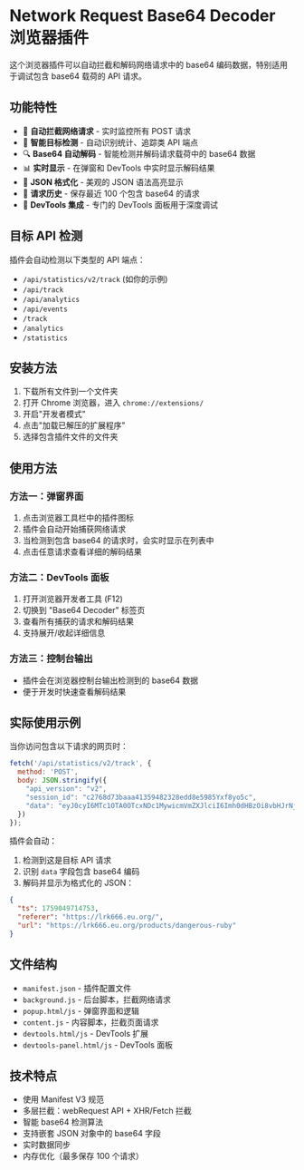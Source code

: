 # Network Request Base64 Decoder 浏览器插件

这个浏览器插件可以自动拦截和解码网络请求中的 base64 编码数据，特别适用于调试包含 base64 载荷的 API 请求。

## 功能特性

- 🚀 **自动拦截网络请求** - 实时监控所有 POST 请求
- 🎯 **智能目标检测** - 自动识别统计、追踪类 API 端点
- 🔍 **Base64 自动解码** - 智能检测并解码请求载荷中的 base64 数据
- 📊 **实时显示** - 在弹窗和 DevTools 中实时显示解码结果
- 🎨 **JSON 格式化** - 美观的 JSON 语法高亮显示
- 💾 **请求历史** - 保存最近 100 个包含 base64 的请求
- 🔧 **DevTools 集成** - 专门的 DevTools 面板用于深度调试

## 目标 API 检测

插件会自动检测以下类型的 API 端点：
- `/api/statistics/v2/track` (如你的示例)
- `/api/track`
- `/api/analytics` 
- `/api/events`
- `/track`
- `/analytics`
- `/statistics`

## 安装方法

1. 下载所有文件到一个文件夹
2. 打开 Chrome 浏览器，进入 `chrome://extensions/`
3. 开启"开发者模式"
4. 点击"加载已解压的扩展程序"
5. 选择包含插件文件的文件夹

## 使用方法

### 方法一：弹窗界面
1. 点击浏览器工具栏中的插件图标
2. 插件会自动开始捕获网络请求
3. 当检测到包含 base64 的请求时，会实时显示在列表中
4. 点击任意请求查看详细的解码结果

### 方法二：DevTools 面板
1. 打开浏览器开发者工具 (F12)
2. 切换到 "Base64 Decoder" 标签页
3. 查看所有捕获的请求和解码结果
4. 支持展开/收起详细信息

### 方法三：控制台输出
- 插件会在浏览器控制台输出检测到的 base64 数据
- 便于开发时快速查看解码结果

## 实际使用示例

当你访问包含以下请求的网页时：
```javascript
fetch('/api/statistics/v2/track', {
  method: 'POST',
  body: JSON.stringify({
    "api_version": "v2",
    "session_id": "c2768d73baaa41359482328edd8e5985Yxf8yo5c",
    "data": "eyJ0cyI6MTc1OTA0OTcxNDc1MywicmVmZXJlciI6Imh0dHBzOi8vbHJrNjY2LmV1Lm9yZy8iLCJ1cmwiOiJodHRwczovL2xyazY2Ni5ldS5vcmcvcHJvZHVjdHMvZGFuZ2Vyb3VzLXJ1YnkifQ=="
  })
});
```

插件会自动：
1. 检测到这是目标 API 请求
2. 识别 `data` 字段包含 base64 编码
3. 解码并显示为格式化的 JSON：
```json
{
  "ts": 1759049714753,
  "referer": "https://lrk666.eu.org/",
  "url": "https://lrk666.eu.org/products/dangerous-ruby"
}
```

## 文件结构

- `manifest.json` - 插件配置文件
- `background.js` - 后台脚本，拦截网络请求
- `popup.html/js` - 弹窗界面和逻辑
- `content.js` - 内容脚本，拦截页面请求
- `devtools.html/js` - DevTools 扩展
- `devtools-panel.html/js` - DevTools 面板

## 技术特点

- 使用 Manifest V3 规范
- 多层拦截：webRequest API + XHR/Fetch 拦截
- 智能 base64 检测算法
- 支持嵌套 JSON 对象中的 base64 字段
- 实时数据同步
- 内存优化（最多保存 100 个请求）